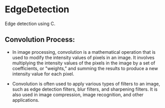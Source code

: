 # EdgeDetection
Edge detection using C.
## Convolution Process:

* In image processing, convolution is a mathematical operation that is used to modify the intensity values of pixels in an image. It involves multiplying 
the intensity values of the pixels in the image by a set of coefficients, or "weights," and summing the results to produce a new intensity value for each pixel.

* Convolution is often used to apply various types of filters to an image, such as edge detection filters, blur filters, and sharpening filters. It is also used in
image compression, image recognition, and other applications.
